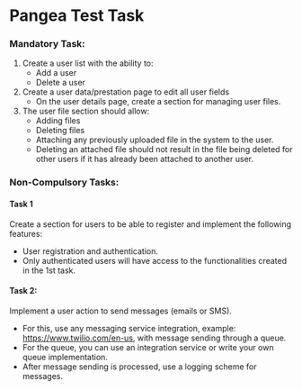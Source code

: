# Pangea Test Task

### Mandatory Task:

1. Create a user list with the ability to:
   - Add a user
   - Delete a user
2. Create a user data/prestation page to edit all user fields
   - On the user details page, create a section for managing user files.
3. The user file section should allow:
   - Adding files
   - Deleting files
   - Attaching any previously uploaded file in the system to the user.
   - Deleting an attached file should not result in the file being deleted for other users if it has already been attached to another user.

### Non-Compulsory Tasks:

#### Task 1

Create a section for users to be able to register and implement the following features:

- User registration and authentication.
- Only authenticated users will have access to the functionalities created in the 1st task.

#### Task 2:

Implement a user action to send messages (emails or SMS).

- For this, use any messaging service integration, example: https://www.twilio.com/en-us, with message sending through a queue.
- For the queue, you can use an integration service or write your own queue implementation.
- After message sending is processed, use a logging scheme for messages.
